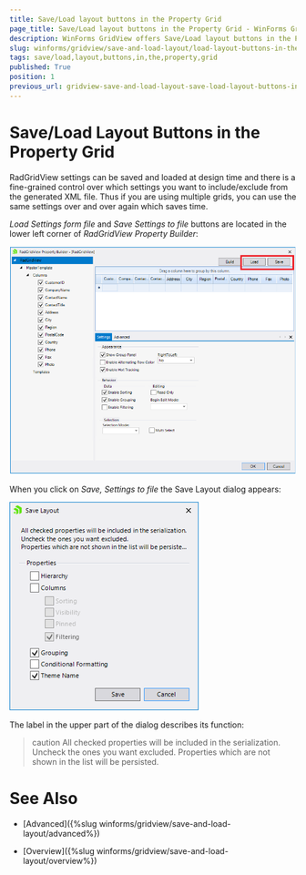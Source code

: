 ```yaml
---
title: Save/Load layout buttons in the Property Grid
page_title: Save/Load layout buttons in the Property Grid - WinForms GridView Control
description: WinForms GridView offers Save/Load layout buttons in the Property Grid to save the layout which is build at design time. 
slug: winforms/gridview/save-and-load-layout/load-layout-buttons-in-the-property-grid
tags: save/load,layout,buttons,in,the,property,grid
published: True
position: 1
previous_url: gridview-save-and-load-layout-save-load-layout-buttons-in-the-property-grid
---
```


# Save/Load Layout Buttons in the Property Grid

RadGridView settings can be saved and loaded at design time and there is a fine-grained control over which settings you want to include/exclude from the generated XML file. Thus if you are using multiple grids, you can use the same settings over and over again which saves time.

*Load Settings form file* and *Save Settings to file* buttons are located in the lower left corner of *RadGridView Property Builder*:

![WinForms RadGridView Property Builder Save Load Buttons](images/gridview-save-and-load-layout-save-load-layout-buttons-in-the-property-grid001.png)

When you click on *Save, Settings to file* the Save Layout dialog appears: 

![WinForms RadGridView Save Layout Dialog](images/gridview-save-and-load-layout-save-load-layout-buttons-in-the-property-grid002.png)

The label in the upper part of the dialog describes its function:

>caution All checked properties will be included in the serialization. Uncheck the ones you want excluded. Properties which are not shown in the list will be persisted.
>

# See Also
* [Advanced]({%slug winforms/gridview/save-and-load-layout/advanced%})

* [Overview]({%slug winforms/gridview/save-and-load-layout/overview%})

